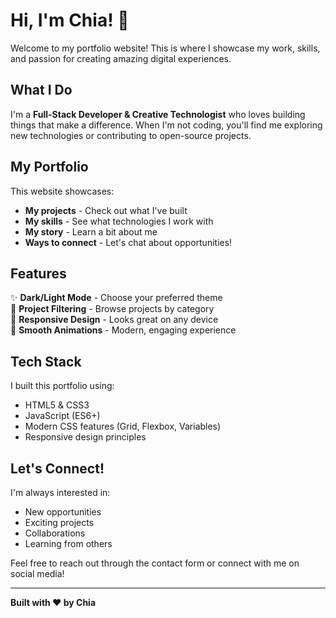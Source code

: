 # Hi, I'm Chia! 👋

Welcome to my portfolio website! This is where I showcase my work, skills, and passion for creating amazing digital experiences.

## What I Do

I'm a **Full-Stack Developer & Creative Technologist** who loves building things that make a difference. When I'm not coding, you'll find me exploring new technologies or contributing to open-source projects.

## My Portfolio

This website showcases:
- **My projects** - Check out what I've built
- **My skills** - See what technologies I work with
- **My story** - Learn a bit about me
- **Ways to connect** - Let's chat about opportunities!

## Features

✨ **Dark/Light Mode** - Choose your preferred theme  
🎯 **Project Filtering** - Browse projects by category  
📱 **Responsive Design** - Looks great on any device  
🎨 **Smooth Animations** - Modern, engaging experience  

## Tech Stack

I built this portfolio using:
- HTML5 & CSS3
- JavaScript (ES6+)
- Modern CSS features (Grid, Flexbox, Variables)
- Responsive design principles

## Let's Connect!

I'm always interested in:
- New opportunities
- Exciting projects
- Collaborations
- Learning from others

Feel free to reach out through the contact form or connect with me on social media!

---

**Built with ❤️ by Chia**
